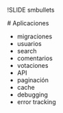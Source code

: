 !SLIDE smbullets

# Aplicaciones

* migraciones 
* usuarios 
* search 
* comentarios
* votaciones 
* API 
* paginación 
* cache 
* debugging 
* error tracking

